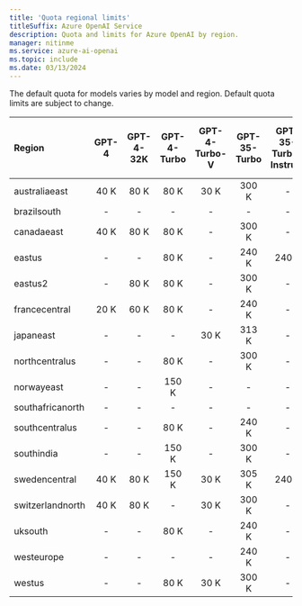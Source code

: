 ```yaml
---
title: 'Quota regional limits'
titleSuffix: Azure OpenAI Service
description: Quota and limits for Azure OpenAI by region.
manager: nitinme
ms.service: azure-ai-openai
ms.topic: include
ms.date: 03/13/2024
---
```


The default quota for models varies by model and region. Default quota limits are subject to change.

| Region           | GPT-4   | GPT-4-32K   | GPT-4-Turbo   | GPT-4-Turbo-V   | GPT-35-Turbo   | GPT-35-Turbo-Instruct   | Text-Embedding-Ada-002   | text-embedding-3-small   | text-embedding-3-large   | Babbage-002   | Babbage-002 - finetune   | Davinci-002   | Davinci-002 - finetune   | GPT-35-Turbo - finetune   | GPT-35-Turbo-1106 - finetune   | GPT-35-Turbo-0125 - finetune   |
|:-----------------|:-------:|:-----------:|:-------------:|:---------------:|:--------------:|:-----------------------:|:------------------------:|:------------------------:|:------------------------:|:-------------:|:------------------------:|:-------------:|:------------------------:|:-------------------------:|:------------------------------:|:-------------------------------|
| australiaeast    | 40 K    | 80 K        | 80 K          | 30 K            | 300 K          | -                       | 350 K                    | -                        | -                        | -             | -                        | -             | -                        | -                         | -                              | -                              |
| brazilsouth      | -       | -           | -             | -               | -              | -                       | 350 K                    | -                        | -                        | -             | -                        | -             | -                        | -                         | -                              | -                              |
| canadaeast       | 40 K    | 80 K        | 80 K          | -               | 300 K          | -                       | 350 K                    | 350 K                    | 350 K                    | -             | -                        | -             | -                        | -                         | -                              | -                              |
| eastus           | -       | -           | 80 K          | -               | 240 K          | 240 K                   | 240 K                    | 350 K                    | 350 K                    | -             | -                        | -             | -                        | -                         | -                              | -                              |
| eastus2          | -       | 80 K        | 80 K          | -               | 300 K          | -                       | 350 K                    | 350 K                    | 350 K                    | -             | -                        | -             | -                        | 250 K                     | 250 K                          | 250 K                          |
| francecentral    | 20 K    | 60 K        | 80 K          | -               | 240 K          | -                       | 240 K                    | -                        | -                        | -             | -                        | -             | -                        | -                         | -                              | -                              |
| japaneast        | -       | -           | -             | 30 K            | 313 K          | -                       | 350 K                    | -                        | -                        | -             | -                        | -             | -                        | -                         | -                              | -                              |
| northcentralus   | -       | -           | 80 K          | -               | 300 K          | -                       | 350 K                    | -                        | -                        | 240 K         | 250 K                    | 240 K         | 250 K                    | 250 K                     | 250 K                          | 250 K                          |
| norwayeast       | -       | -           | 150 K         | -               | -              | -                       | 350 K                    | -                        | -                        | -             | -                        | -             | -                        | -                         | -                              | -                              |
| southafricanorth | -       | -           | -             | -               | -              | -                       | 350 K                    | -                        | -                        | -             | -                        | -             | -                        | -                         | -                              | -                              |
| southcentralus   | -       | -           | 80 K          | -               | 240 K          | -                       | 240 K                    | -                        | -                        | -             | -                        | -             | -                        | -                         | -                              | -                              |
| southindia       | -       | -           | 150 K         | -               | 300 K          | -                       | 350 K                    | -                        | -                        | -             | -                        | -             | -                        | -                         | -                              | -                              |
| swedencentral    | 40 K    | 80 K        | 150 K         | 30 K            | 305 K          | 240 K                   | 350 K                    | -                        | -                        | 240 K         | 250 K                    | 240 K         | 250 K                    | 250 K                     | 250 K                          | 250 K                          |
| switzerlandnorth | 40 K    | 80 K        | -             | 30 K            | 300 K          | -                       | 350 K                    | -                        | -                        | -             | -                        | -             | -                        | -                         | -                              | -                              |
| uksouth          | -       | -           | 80 K          | -               | 240 K          | -                       | 350 K                    | -                        | -                        | -             | -                        | -             | -                        | -                         | -                              | -                              |
| westeurope       | -       | -           | -             | -               | 240 K          | -                       | 240 K                    | -                        | -                        | -             | -                        | -             | -                        | -                         | -                              | -                              |
| westus           | -       | -           | 80 K          | 30 K            | 300 K          | -                       | 350 K                    | -                        | -                        | -             | -                        | -             | -                        | -                         | -                              | -                              |